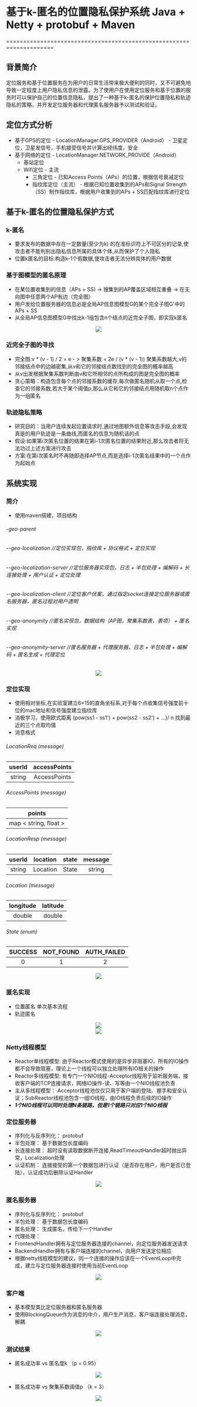 # 基于k-匿名的位置隐私保护系统 Java + Netty + protobuf + Maven
====================================================================

## 背景简介
定位服务和基于位置服务在为用户的日常生活带来极大便利的同时，又不可避免地导致一定程度上用户隐私信息的泄露。为了使用户在使用定位服务和基于位置的服务时可以保护自己的位置信息隐私，提出了一种基于k-匿名的保护位置隐私和轨迹隐私的策略，并开发定位服务器和代理匿名服务器予以测试和验证。

## 定位方式分析
* 基于GPS的定位 - LocationManager.GPS_PROVIDER（Android） - 卫星定位，卫星发信号，手机接受信号并计算出经纬度，安全
* 基于网络的定位 - LocationManager.NETWORK_PROVIDE（Android）
  * 基站定位
  * Wifi定位 - 主流
    * 三角定位 - 已知Access Points（APs）的位置，根据信号衰减定位
    * 指纹库定位（主流） - 根据已知位置收集到的APs和Signal Strength（SS）制作指纹库，根据用户收集到的APs + SS匹配指纹库进行定位

## 基于k-匿名的位置隐私保护方式

### k-匿名
* 要求发布的数据中存在一定数量(至少为k) 的在准标识符上不可区分的记录,使攻击者不能判别出隐私信息所属的具体个体,从而保护了个人隐私
* 位置k匿名的目标:构造k-1个假数据,使攻击者无法分辨具体的用户数据

### 基于图模型的匿名原理
* 在某位置收集到的信息（APs + SS) -> 搜集到的AP覆盖区域相互重叠 -> 在无向图中任意两个AP有边（完全图）
* 用户发给位置服务器的信息必是全局AP信息图模型G的某个完全子图G'中的APs + SS
* 从全局AP信息图模型G中找出k-1组包含n个结点的近完全子图，即实现k匿名

<div align=center><img src="https://raw.githubusercontent.com/HectorHou/Location-Privacy-Protection/master/images-folder/location1.png"></div>

### 近完全子图的寻找
* 完全图:v * (v - 1) / 2 = e   - >   聚集系数 = 2e / (v * (v - 1)) 聚集系数越大,v的邻接结点中的边越密集,从v和它的邻接结点数找到的完全图的概率越高
* 从v出发根据聚集系数判断由v和它所相邻的点所构成的图是完全图的概率
* 贪心策略：构造包含每个点的邻接系数的缓存,每次做匿名随机从取一个点,检查它的邻接系数,若大于某个阈值p,那么从它和它的邻接结点用随机取n个点作为一组匿名

### 轨迹隐私策略
* 研究目的：当用户连续发起位置请求时,通过地图额外信息等攻击手段,会发现真是的用户轨迹是一条曲线,而匿名的信息为随机话的点
* 假设:如果第i次匿名位置的结果在第i-1次匿名位置的结果附近,那么攻击者将无法功过上述方案进行攻击
* 方案:在第i次匿名时不再随即选择AP节点,而是选择i-1次匿名结果中的一个点作为起始点

## 系统实现

### 简介
* 使用maven搭建，项目结构

###### -geo-parent
###### --geo-localization //定位实现包，指纹库 + 协议格式 + 定位实现
###### --geo-localization-server //定位服务器实现包，日志 + 半包处理 + 编解码 + 长连接处理 + 用户认证 + 定位处理
###### --geo-localization-client //定位客户伏案，通过指定socket连接定位服务器或匿名服务器，匿名过程对用户透明
###### --geo-anonymity //匿名实现包，数据结构（AP图，聚集系数表，表项） + 匿名实现
###### --geo-anonymity-server //匿名服务器 + 代理服务器，日志 + 半包处理 + 编解码 + 匿名生成 + 代理定位

<div align=center><img src="https://raw.githubusercontent.com/HectorHou/Location-Privacy-Protection/master/images-folder/location2.png"></div>

### 定位实现
* 使用相对坐标,在实验室建立6×15的直角坐标系,对于每个点收集信号强度前十位的mac地址和信号强度建立指纹库
* 消极学习，使用欧式距离 (pow(ss1 - ss1') + pow(ss2 - ss2') + ...)/ n 找到最近的三个点取均值
* 消息格式
###### LocationReq  (message)
| userId  | accessPoints  |
| :----: |:-------:|
|string |AccessPoints  |
###### AccessPoints (message)
| points  |
| :----------------: |
|map < string, float > |
###### LocationResp (message)
| userId  | location  | state  | message  |
| :----: |:-------:| :----: |:-------:|
|string |Location  |State |string  |
###### Location (message)
| longitude  | latitude  |
| :----: |:-------:|
|double |double  |
###### State (enum)
| SUCCESS  | NOT_FOUND  | AUTH_FAILED  |
| :----: |:-------:| :----: |
|0 |1  |2 |

<div align=center><img src="https://raw.githubusercontent.com/HectorHou/Location-Privacy-Protection/master/images-folder/uml1.png"></div>

### 匿名实现
* 位置匿名 单次基本流程
* 轨迹匿名

<div align=center><img src="https://raw.githubusercontent.com/HectorHou/Location-Privacy-Protection/master/images-folder/liucheng1.png"></div>
<div align=center><img src="https://raw.githubusercontent.com/HectorHou/Location-Privacy-Protection/master/images-folder/uml2.png"></div>

### Netty线程模型
* Reactor单线程模型: 由于Reactor模式使用的是异步非阻塞IO，所有的IO操作都不会导致阻塞，理论上一个线程可以独立处理所有IO相关的操作
* Reactor多线程模型: 有专门一个NIO线程-Acceptor线程用于监听服务端，接收客户端的TCP连接请求，网络IO操作-读、写等由一个NIO线程池负责
* 主从多线程模型： Acceptor线程池仅仅只用于客户端的登陆、握手和安全认证；SubReactor线程池包含一组IO线程，由IO线程负责后续的IO操作
* <b>*1个NIO线程可以同时处理N条链路，但是1个链路只对应1个NIO线程*</b>

### 定位服务器
* 序列化与反序列化： protobuf
* 半包处理： 基于数据包长度编码
* 长连接处理： 超时没有读取数据断开连接,ReadTimeoutHandler超时抛出异常，Localization处理
* 认证机制： 连接接受的第一个数据包进行认证（是否存在用户，用户是否已登陆），认证成功后删除认证Handler

<div align=center><img src="https://raw.githubusercontent.com/HectorHou/Location-Privacy-Protection/master/images-folder/pipeline1.png"></div>

### 匿名服务器
* 序列化与反序列化： protobuf
* 半包处理： 基于数据包长度编码
* 匿名处理： 生成匿名，传给下一个Handler
* 代理处理：
 * FrontendHandler拥有与定位服务器连接的channel，向定位服务器发送请求
 * BackendHandler拥有与客户端连接的channel，向用户发送定位相应
 * 根据netty线程模型的建议，同一个连接的操作应该在一个EventLoop中完成，建立与定位服务器连接时使用当前EventLoop

<div align=center><img src="https://raw.githubusercontent.com/HectorHou/Location-Privacy-Protection/master/images-folder/pipeline2.png"></div>

### 客户端
* 基本模型类比定位服务器和匿名服务器
* 使用BlockingQueue作为消息的中介，用户生产消息，客户端连接处理消息，解耦

<div align=center><img src="https://raw.githubusercontent.com/HectorHou/Location-Privacy-Protection/master/images-folder/queue.png"></div>

### 测试结果
* 匿名成功率 vs 匿名度k （p = 0.95）

<div align=center><img src="https://raw.githubusercontent.com/HectorHou/Location-Privacy-Protection/master/images-folder/test1.png"></div>

* 匿名成功率 vs 聚集系数阈值p （k = 3）

<div align=center><img src="https://raw.githubusercontent.com/HectorHou/Location-Privacy-Protection/master/images-folder/test2.png"></div>
